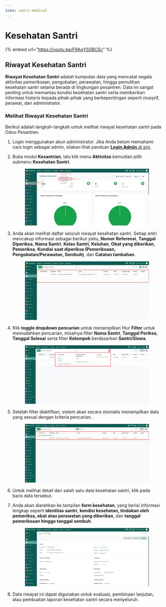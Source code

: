 ```yaml
---
icon: users-medical
---
```


# Kesehatan Santri

{% embed url="https://youtu.be/F9AqYS0BCSc" %}

## Riwayat Kesehatan Santri

**Riwayat Kesehatan Santri** adalah kumpulan data yang mencatat segala aktivitas pemeriksaan, pengobatan, perawatan, hingga pemulihan kesehatan santri selama berada di lingkungan pesantren. Data ini sangat penting untuk memantau kondisi kesehatan santri serta memberikan informasi historis kepada pihak-pihak yang berkepentingan seperti musyrif, perawat, dan administrator.

### Melihat Riwayat Kesehatan Santri

Berikut adalah langkah-langkah untuk melihat riwayat kesehatan santri pada Odoo Pesantren.

1. Login menggunakan akun administrator. Jika Anda belum memahami cara login sebagai admin, silakan lihat panduan [**Login Admin** di sini](../../panduan-login/login-admin.md).
2.  Buka modul **Kesantrian**, lalu klik menu **Aktivitas** kemudian pilih submenu **Kesehatan Santri**.

    <figure><img src="../../.gitbook/assets/images-636 (2).png" alt=""><figcaption></figcaption></figure>


3.  Anda akan melihat daftar seluruh riwayat kesehatan santri. Setiap entri mencakup informasi sebagai berikut yaitu, **Nomor Referensi**, **Tanggal Diperiksa**, **Nama Santri**, **Kelas Santri**, **Keluhan**, **Obat yang diberikan**, **Pemeriksa**, **Kondisi saat diperiksa (Pemeriksaan, Pengobatan/Perawatan, Sembuh)**, dan **Catatan tambahan**.

    <figure><img src="../../.gitbook/assets/images-637 (1).png" alt=""><figcaption></figcaption></figure>


4.  Klik **toggle dropdown pencarian** untuk menampilkan fitur **Filter** untuk memudahkan pencarian, misalnya filter **Nama Santri**, **Tanggal Periksa**, **Tanggal Selesai** serta filter **Kelompok** berdasarkan **Santri/Siswa**.

    <figure><img src="../../.gitbook/assets/images-638.png" alt=""><figcaption></figcaption></figure>


5.  Setelah filter diaktifkan, sistem akan secara otomatis menampilkan data yang sesuai dengan kriteria pencarian.

    <figure><img src="../../.gitbook/assets/images-639.png" alt=""><figcaption></figcaption></figure>


6. Untuk melihat detail dari salah satu data kesehatan santri, klik pada baris data tersebut.
7.  Anda akan diarahkan ke tampilan **form kesehatan**, yang berisi informasi lengkap seperti **identitas santri**, **kondisi kesehatan, tindakan oleh pemeriksa, obat atau perawatan yang diberikan**, dan **tanggal pemeriksaan hingga tanggal sembuh**.

    <figure><img src="../../.gitbook/assets/images-640.png" alt=""><figcaption></figcaption></figure>


8. Data riwayat ini dapat digunakan untuk evaluasi, pembinaan lanjutan, atau pembuatan laporan kesehatan santri secara menyeluruh.
